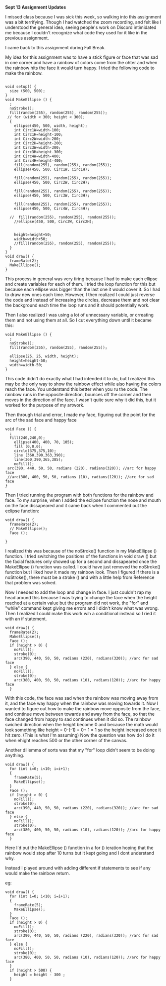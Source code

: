 **Sept 13 Assignment Updates**

I missed class because I was sick this week, so walking into this assignment was a bit terrifying. Though I had watched the zoom recording, and felt like I understood the general idea, seeing people's work on Discord intimidated me because I couldn't recognize what code they used for it like in the previous assignment. 

I came back to this assignment during Fall Break. 

My idea for this assignment was to have a stick figure or face that was sad in one corner and have a rainbow of colors come from the ohter and when the rainbow hits the face it would turn happy. I tried the following code to make the rainbow.

```

void setup() {
  size (500, 500);
}
void MakeEllipse () {
  ;
  noStroke();
  fill(random(255), random(255), random(255));
 // for (width < 300; height < 300);
  { 
    ellipse(450, 500, width, height); 
    int Circ1W=width-100; 
    int Circ1H=height-100;
    int Circ2W=width-200; 
    int Circ2H=height-200;
    int Circ3W=width-300; 
    int Circ3H=height-300;
    int Circ4W=width-400; 
    int Circ4H=height-400;
    fill(random(255), random(255), random(255));
    ellipse(450, 500, Circ1W, Circ1H);
    
    fill(random(255), random(255), random(255));
    ellipse(450, 500, Circ2W, Circ2H);
    
    fill(random(255), random(255), random(255));
    ellipse(450, 500, Circ3W, Circ3H); 
    
    fill(random(255), random(255), random(255));
    ellipse(450, 500, Circ4W, Circ4H);
    
  //  fill(random(255), random(255), random(255));
    //ellipse(450, 500, Circ2W, Circ2H);


    height=height+50;
    width=width+50;
    //fill(random(255), random(255), random(255));
  }
}
void draw() {
  frameRate(2);
  MakeEllipse();
}

```
This process in general was very tiring because I had to make each ellipse and create variables for each of them. I tried the loop function for this but because each ellipse was bigger than the last one it would cover it. So I had to draw new ones each time. However, I then realized I could just reverse the code and instead of increasing the circles, decrease them and not clear the background each time the loop runs and it should potentially work. 

Then I also realized I was using a lot of unnecssary variable, or crreating them and not using them at all. So I cut everything down until it became this: 

```
void MakeEllipse () {
  ;
  noStroke();
  fill(random(255), random(255), random(255));

  ellipse(25, 25, width, height); 
  height=height-50;
  width=width-50;
}
```
This code didn't do exactly what I had intended it to do, but I realized this may be the only way to show the rainbow effect while also having the colors reach the face. You understand this better when you ru the code. The rainbow runs in the opposite direction, bounces off the corner and then moves in the direction of the face. I wasn't quite sure why it did this, but it worked for the purpose of my artwork. 

Then through trial and error, I made my face, figuring out the point for the arc of the sad face and happy face

```
void Face () {
  ; 
  fill(240,240,0);
    ellipse(400, 400, 70, 105); 
    fill (0,0,0);
    circle(375,375,10);
    line (360,390,363,390);
    line(360,390,365,385);
    noFill(); 
 arc(390, 440, 50, 50, radians (220), radians(320)); //arc for happy face
 //arc(380, 400, 50, 50, radians (10), radians(120)); //arc for sad face
}
```

Then I tried running the program with both functions for the rainbow and face. To my surprise, when I added the eclipse function the nose and mouth on the face dissapeared and it came back when I commented out the eclipse function: 

```
void draw() {
  frameRate(2);
  // MakeEllipse();
  Face ();
  
}

```

I realized this was because of the noStroke() function in my MakeEllipse () function. I tried switching the positions of the functions in void draw () but the facial features only showed up for a second and dissapeared once the MakeEllipse () function was called. I could have just removed the noStroke() function but I liked how it made my rainbow look. Then I figured if there is a noStroke(), there must be a stroke () and with a little help from Reference that problem was solved. 

Now I needed to add the loop and change in face. 
I just couldn't rap my head around this because I was trying to change the face when the height reached at a certain value but the program did not work, the "for" and "while" command kept giving me errors and I didn't know what was wrong. Then I realized I could make this work wih a conditional instead so I ried it with an if statement. 
```
void draw() {
  frameRate(2);
  MakeEllipse();
  Face ();
  if (height > 0) {
    noFill(); 
    stroke(0);
    arc(390, 440, 50, 50, radians (220), radians(320)); //arc for sad face
  } else {
    noFill(); 
    stroke(0);
    arc(380, 400, 50, 50, radians (10), radians(120)); //arc for happy face
  }
```
With this code, the face was sad when the rainbow was moving away from it, and the face way happy when the rainbow was moving towards it. Now I wanted to figure out how to make the rainbow move opposite from the face, and continue move between towards and away from the face, so that the face changed from happy to sad continues when it did so. The rainbow swiched direction when the height become 0 and because the math would look something like height = 0-(-1) = 0+ 1 = 1 so the height increased once it hit zero. (This is what I'm assuming) Now the question was how do I do it when ehight reaches 500 or the other corner of the canvas. 

Another dillemma of sorts was that my "for" loop didn't seem to be doing anything. 

```
void draw() {
  for (int i=0; i<10; i=i+1); 
  {
    frameRate(5);
    MakeEllipse();
  }
  Face ();
  if (height > 0) {
    noFill(); 
    stroke(0);
    arc(390, 440, 50, 50, radians (220), radians(320)); //arc for sad face
  } else {
    noFill(); 
    stroke(0);
    arc(380, 400, 50, 50, radians (10), radians(120)); //arc for happy face
  }
```

Here I'd put the MakeEllipse () function in a for () ieration hoping that the rainbow would stop after 10 turns but it kept going and I dont understand why. 

Instead I played around with adding different if statements to see if any would make the rainbow return. 

eg: 
```
void draw() {
  for (int i=0; i<10; i=i+1); 
  {
    frameRate(5);
    MakeEllipse();
  }
  Face ();
  if (height > 0) {
    noFill(); 
    stroke(0);
    arc(390, 440, 50, 50, radians (220), radians(320)); //arc for sad face
  } else {
    noFill(); 
    stroke(0);
    arc(380, 400, 50, 50, radians (10), radians(120)); //arc for happy face
  }
  if (height > 500) {
    height = height - 300 ;
  }
  ```

